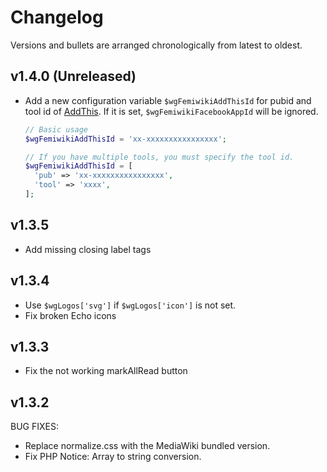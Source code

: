 # Changelog

Versions and bullets are arranged chronologically from latest to oldest.

## v1.4.0 (Unreleased)

- Add a new configuration variable `$wgFemiwikiAddThisId` for pubid and tool id of [AddThis](https://www.addthis.com/). If it is set, `$wgFemiwikiFacebookAppId` will be ignored.

  ```php
  // Basic usage
  $wgFemiwikiAddThisId = 'xx-xxxxxxxxxxxxxxxx';

  // If you have multiple tools, you must specify the tool id.
  $wgFemiwikiAddThisId = [
    'pub' => 'xx-xxxxxxxxxxxxxxxx',
    'tool' => 'xxxx',
  ];
  ```

## v1.3.5

- Add missing closing label tags

## v1.3.4

- Use `$wgLogos['svg']` if `$wgLogos['icon']` is not set.
- Fix broken Echo icons

## v1.3.3

- Fix the not working markAllRead button

## v1.3.2

BUG FIXES:

- Replace normalize.css with the MediaWiki bundled version.
- Fix PHP Notice: Array to string conversion.
